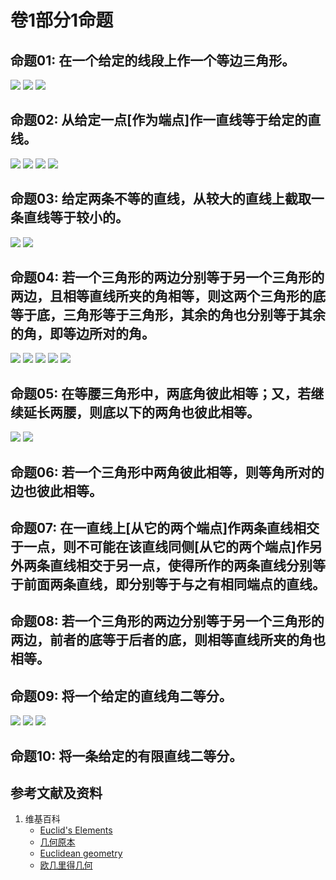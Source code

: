 # 卷1部分1命题

## 命题01: 在一个给定的线段上作一个等边三角形。
![](/images/欧几里得几何/欧几里得元素中典型的几何实验/卷1部分1命题/1a1.jpg)
![](/images/欧几里得几何/欧几里得元素中典型的几何实验/卷1部分1命题/1a2.jpg)
![](/images/欧几里得几何/欧几里得元素中典型的几何实验/卷1部分1命题/1a3.jpg)

## 命题02: 从给定一点[作为端点]作一直线等于给定的直线。
![](/images/欧几里得几何/欧几里得元素中典型的几何实验/卷1部分1命题/2a1.jpg)
![](/images/欧几里得几何/欧几里得元素中典型的几何实验/卷1部分1命题/2a2.jpg)
![](/images/欧几里得几何/欧几里得元素中典型的几何实验/卷1部分1命题/2a3.jpg)
![](/images/欧几里得几何/欧几里得元素中典型的几何实验/卷1部分1命题/2a4.jpg)

## 命题03: 给定两条不等的直线，从较大的直线上截取一条直线等于较小的。
![](/images/欧几里得几何/欧几里得元素中典型的几何实验/卷1部分1命题/3a1.jpg)
![](/images/欧几里得几何/欧几里得元素中典型的几何实验/卷1部分1命题/3a2.jpg)

## 命题04: 若一个三角形的两边分别等于另一个三角形的两边，且相等直线所夹的角相等，则这两个三角形的底等于底，三角形等于三角形，其余的角也分别等于其余的角，即等边所对的角。
![](/images/欧几里得几何/欧几里得元素中典型的几何实验/卷1部分1命题/4a1.jpg)
![](/images/欧几里得几何/欧几里得元素中典型的几何实验/卷1部分1命题/4a2.jpg)
![](/images/欧几里得几何/欧几里得元素中典型的几何实验/卷1部分1命题/4a3.jpg)
![](/images/欧几里得几何/欧几里得元素中典型的几何实验/卷1部分1命题/4a4.jpg)
![](/images/欧几里得几何/欧几里得元素中典型的几何实验/卷1部分1命题/4a5.jpg)

## 命题05: 在等腰三角形中，两底角彼此相等；又，若继续延长两腰，则底以下的两角也彼此相等。
![](/images/欧几里得几何/欧几里得元素中典型的几何实验/卷1部分1命题/5a1.jpg)
![](/images/欧几里得几何/欧几里得元素中典型的几何实验/卷1部分1命题/5a2.jpg)

## 命题06: 若一个三角形中两角彼此相等，则等角所对的边也彼此相等。

## 命题07: 在一直线上[从它的两个端点]作两条直线相交于一点，则不可能在该直线同侧[从它的两个端点]作另外两条直线相交于另一点，使得所作的两条直线分别等于前面两条直线，即分别等于与之有相同端点的直线。

## 命题08: 若一个三角形的两边分别等于另一个三角形的两边，前者的底等于后者的底，则相等直线所夹的角也相等。

## 命题09: 将一个给定的直线角二等分。
![](/images/欧几里得几何/欧几里得元素中典型的几何实验/卷1部分1命题/9a1.jpg)
![](/images/欧几里得几何/欧几里得元素中典型的几何实验/卷1部分1命题/9a2.jpg)
![](/images/欧几里得几何/欧几里得元素中典型的几何实验/卷1部分1命题/9a3.jpg)

## 命题10: 将一条给定的有限直线二等分。

## 参考文献及资料

1. 维基百科
	- [Euclid's Elements](https://en.wikipedia.org/wiki/Euclid%27s_Elements) 
	- [几何原本](https://zh.wikipedia.org/wiki/%E5%87%A0%E4%BD%95%E5%8E%9F%E6%9C%AC) 
	- [Euclidean geometry](https://en.wikipedia.org/wiki/Euclidean_geometry) 
	- [欧几里得几何](https://zh.wikipedia.org/wiki/%E6%AC%A7%E5%87%A0%E9%87%8C%E5%BE%97%E5%87%A0%E4%BD%95) 



